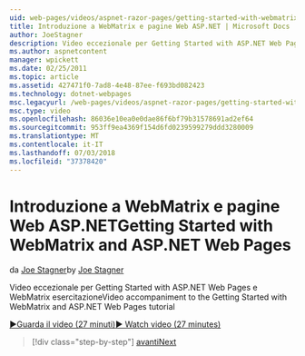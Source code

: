 ```yaml
---
uid: web-pages/videos/aspnet-razor-pages/getting-started-with-webmatrix-and-aspnet-web-pages
title: Introduzione a WebMatrix e pagine Web ASP.NET | Microsoft Docs
author: JoeStagner
description: Video eccezionale per Getting Started with ASP.NET Web Pages e WebMatrix esercitazione
ms.author: aspnetcontent
manager: wpickett
ms.date: 02/25/2011
ms.topic: article
ms.assetid: 427471f0-7ad8-4e48-87ee-f693bd082423
ms.technology: dotnet-webpages
msc.legacyurl: /web-pages/videos/aspnet-razor-pages/getting-started-with-webmatrix-and-aspnet-web-pages
msc.type: video
ms.openlocfilehash: 86036e10ea0e0dae86f6bf79b31578691ad2ef64
ms.sourcegitcommit: 953ff9ea4369f154d6fd0239599279ddd3280009
ms.translationtype: MT
ms.contentlocale: it-IT
ms.lasthandoff: 07/03/2018
ms.locfileid: "37378420"
---
```

<a name="getting-started-with-webmatrix-and-aspnet-web-pages"></a><span data-ttu-id="e0c34-103">Introduzione a WebMatrix e pagine Web ASP.NET</span><span class="sxs-lookup"><span data-stu-id="e0c34-103">Getting Started with WebMatrix and ASP.NET Web Pages</span></span>
====================
<span data-ttu-id="e0c34-104">da [Joe Stagner](https://github.com/JoeStagner)</span><span class="sxs-lookup"><span data-stu-id="e0c34-104">by [Joe Stagner](https://github.com/JoeStagner)</span></span>

<span data-ttu-id="e0c34-105">Video eccezionale per Getting Started with ASP.NET Web Pages e WebMatrix esercitazione</span><span class="sxs-lookup"><span data-stu-id="e0c34-105">Video accompaniment to the Getting Started with WebMatrix and ASP.NET Web Pages tutorial</span></span>

[<span data-ttu-id="e0c34-106">&#9654;Guarda il video (27 minuti)</span><span class="sxs-lookup"><span data-stu-id="e0c34-106">&#9654; Watch video (27 minutes)</span></span>](https://channel9.msdn.com/Blogs/ASP-NET-Site-Videos/getting-started-with-webmatrix-and-aspnet-web-pages)

> [!div class="step-by-step"]
> [<span data-ttu-id="e0c34-107">avanti</span><span class="sxs-lookup"><span data-stu-id="e0c34-107">Next</span></span>](introduction-to-aspnet-web-programming-using-the-razor-syntax.md)
